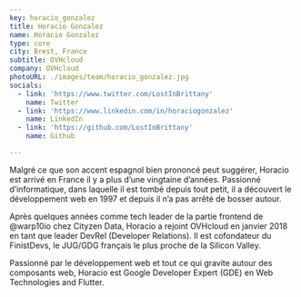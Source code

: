 ```yaml
---
key: horacio_gonzalez
title: Horacio Gonzalez
name: Horacio Gonzalez
type: core
city: Brest, France
subtitle: OVHcloud
company: OVHcloud
photoURL: ./images/team/horacio_gonzalez.jpg
socials:
  - link: 'https://www.twitter.com/LostInBrittany'
    name: Twitter
  - link: 'https://www.linkedin.com/in/horaciogonzalez'
    name: LinkedIn
  - link: 'https://github.com/LostInBrittany'
    name: Github

---
```


Malgré ce que son accent espagnol bien prononcé peut suggérer, Horacio est arrivé en France il y a plus d’une vingtaine d’années. Passionné d’informatique, dans laquelle il est tombé depuis tout petit, il a découvert le développement web en 1997 et depuis il n’a pas arrêté de bosser autour.

Après quelques années comme tech leader de la partie frontend de @warp10io chez Cityzen Data, Horacio a rejoint OVHcloud en janvier 2018 en tant que leader DevRel (Developer Relations). Il est cofondateur du FinistDevs, le JUG/GDG français le plus proche de la Silicon Valley.

Passionné par le développement web et tout ce qui gravite autour des composants web, Horacio est Google Developer Expert (GDE) en Web Technologies and Flutter.